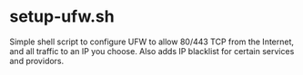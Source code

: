 # setup-ufw.sh
Simple shell script to configure UFW to allow 80/443 TCP from the Internet, and all traffic to an IP you choose. Also adds IP blacklist for certain services and providors.
